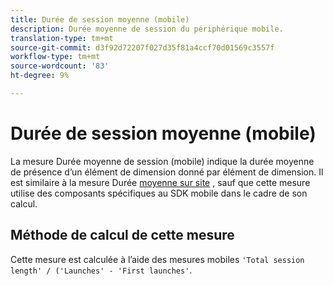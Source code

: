 ```yaml
---
title: Durée de session moyenne (mobile)
description: Durée moyenne de session du périphérique mobile.
translation-type: tm+mt
source-git-commit: d3f92d72207f027d35f81a4ccf70d01569c3557f
workflow-type: tm+mt
source-wordcount: '83'
ht-degree: 9%

---
```



# Durée de session moyenne (mobile)

La mesure Durée moyenne de session (mobile) indique la durée moyenne de présence d’un élément de dimension donné par élément de dimension. Il est similaire à la mesure Durée [moyenne sur site](average-time-on-site.md) , sauf que cette mesure utilise des composants spécifiques au SDK mobile dans le cadre de son calcul.

## Méthode de calcul de cette mesure

Cette mesure est calculée à l’aide des mesures [](https://docs.adobe.com/content/help/en/mobile-services/using/get-started-ug/mobile-metrics/metrics-reference.html) mobiles `'Total session length' / ('Launches' - 'First launches'`.
